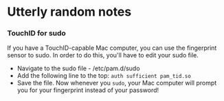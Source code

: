Utterly random notes
=====

### TouchID for sudo
If you have a TouchID-capable Mac computer, you can use the fingerprint sensor to sudo. In order to do this, you'll have to edit your sudo file.

* Navigate to the sudo file - /etc/pam.d/sudo
* Add the following line to the top: `auth sufficient pam_tid.so`
* Save the file. Now whenever you `sudo`, your Mac computer will prompt you for your fingerprint instead of your password!